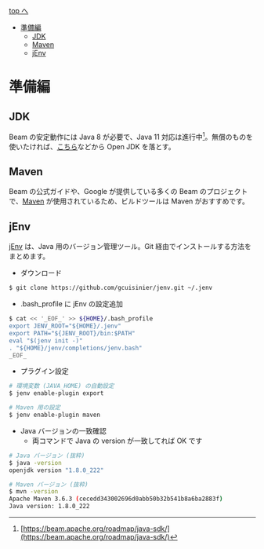 [top へ](../index.md)

<!-- TOC -->

- [準備編](#準備編)
    - [JDK](#jdk)
    - [Maven](#maven)
    - [jEnv](#jenv)

<!-- /TOC -->

# 準備編

## JDK

Beam の安定動作には Java 8 が必要で、Java 11 対応は進行中[^jdk11]。無償のものを使いたければ、[こちら](https://adoptopenjdk.net/)などから Open JDK を落とす。

[^jdk11]: [https://beam.apache.org/roadmap/java-sdk/](https://beam.apache.org/roadmap/java-sdk/)

## Maven

Beam の公式ガイドや、Google が提供している多くの Beam のプロジェクトで、[Maven](https://maven.apache.org/) が使用されているため、ビルドツールは
 Maven がおすすめです。

## jEnv

[jEnv](https://www.jenv.be/) は、Java 用のバージョン管理ツール。Git 経由でインストールする方法をまとめます。

- ダウンロード

```bash
$ git clone https://github.com/gcuisinier/jenv.git ~/.jenv
```

- .bash_profile に jEnv の設定追加

```bash
$ cat << '_EOF_' >> ${HOME}/.bash_profile
export JENV_ROOT="${HOME}/.jenv"
export PATH="${JENV_ROOT}/bin:$PATH"
eval "$(jenv init -)"
. "${HOME}/jenv/completions/jenv.bash"
_EOF_
```

- プラグイン設定

```bash
# 環境変数 (JAVA_HOME) の自動設定
$ jenv enable-plugin export

# Maven 用の設定
$ jenv enable-plugin maven
```

- Java バージョンの一致確認
    - 両コマンドで Java の version が一致してれば OK です

```bash
# Java バージョン (抜粋)
$ java -version
openjdk version "1.8.0_222"

# Maven バージョン (抜粋)
$ mvn -version
Apache Maven 3.6.3 (cecedd343002696d0abb50b32b541b8a6ba2883f)
Java version: 1.8.0_222
```
